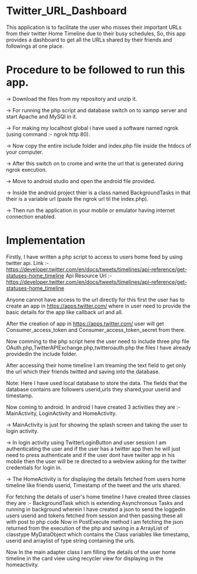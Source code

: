 # Twitter_URL_Dashboard

This application is to facilitate the user who misses 
their important URLs from their twitter Home Timeline due to their 
busy schedules,
So, this app provides a dashboard to get all the 
URLs shared by their friends and followings at one place.


# Procedure to be followed to run this app.

-> Download the files from my repository and unzip it.

-> For running the php script and database switch on to xampp server and start Apache and MySQl in it.

-> For making my localhost global i have used a software named ngrok (using command :-  ngrok http 80).

-> Now copy the entire include folder and index.php file inside the htdocs of your computer.

-> After this switch on to crome and write the url that is generated during ngrok execution.

-> Move to android studio and open the android file provided. 

-> Inside the android project thier is a class named BackgroundTasks in that their is a variable url (paste the ngrok url til the index.php).

-> Then run the application in your mobile or emulator having internet connection enabled.




# Implementation

Firstly, I have written a php script to access to users home feed by using 
twitter api.
Link :- https://developer.twitter.com/en/docs/tweets/timelines/api-reference/get-statuses-home_timeline
Api Resource Url :- https://developer.twitter.com/en/docs/tweets/timelines/api-reference/get-statuses-home_timeline

Anyone cannot have access to the url directly for this first the user has to create an app in https://apps.twitter.com/ where in
user need to provide the basic details for the app like callback url and all.

After the creation of app in https://apps.twitter.com/ user will get Consumer_access_token and Consumer_access_token_secret from there.

Now comming to the php script here the user need to include three php file OAuth.php,TwitterAPIExchange.php,twitteroauth.php the files 
I have already providedin the include folder.

After accessing their home timeline I am treaming the text field to get only the url which their friends twitted and saving into the database.

Note: Here I have used local database to store the data. The fields that the database contains are followers userid,urls they shared,your userid and timestamp.

Now coming to android. In android I have created 3 activities they are :- MainActivity, LoginActivity and HomeActivity.

-> MainActivity is just for showing the splash screen and taking the user to login activity. 

-> In login activity using TwitterLoginButton and user session I am authenticating the user and if the user has a twitter 
app then he will just need to press authenticate and if the user dont have twiiter app in his mobile then the user will be
re directed to a webview asking for the twitter credentials for login in.

-> The HomeActivity is for displaying the details fetched from users home timeline like friends userid, Timestamp of the tweet
and the urls shared.

For fetching the details of user's home timeline I have created three classes they are :- 
BackgroundTask which is extending Asynchronous Tasks and running in background wherein I have created a json to send the 
loggedin users userid and tokens fetched from session and then passing these all with post to php code 
Now in PostExecute method I am fetching the json returned from the execution of the php and saving in a ArrayList of classtype
MyDataObject which contains the Class variables like timestamp, userid and arraylist of type string containing the urls.

Now In the main adapter class I am filling the details of the user home timeline in the card view using recycler view for displaying in the homeactivity.




